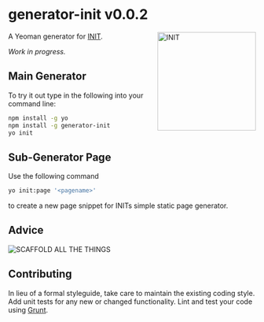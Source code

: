 # generator-init v0.0.2

<img src="http://rawgithub.com/use-init/init/master/logo.svg" alt="INIT" title="INIT" width="200" align="right">

A Yeoman generator for [INIT](http://use-init.com).

_Work in progress._

## Main Generator

To try it out type in the following into your command line:

```sh
npm install -g yo
npm install -g generator-init
yo init
```
## Sub-Generator Page

Use the following command

```sh
yo init:page '<pagename>'
```
to create a new page snippet for INITs simple static page generator.

## Advice

![SCAFFOLD ALL THE THINGS](https://raw.github.com/use-init/generator-init/master/scaffoldallthethings.png)

## Contributing

In lieu of a formal styleguide, take care to maintain the existing coding style. Add unit tests for any new or changed functionality. Lint and test your code using [Grunt](http://gruntjs.com/).
